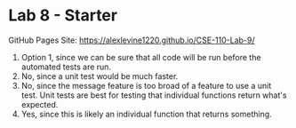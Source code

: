 # Lab 8 - Starter

GitHub Pages Site: https://alexlevine1220.github.io/CSE-110-Lab-9/

1. Option 1, since we can be sure that all code will be run before the automated tests are run.
2. No, since a unit test would be much faster.
3. No, since the message feature is too broad of a feature to use a unit test. Unit tests are best for testing that individual functions return what's expected.
4. Yes, since this is likely an individual function that returns something.
